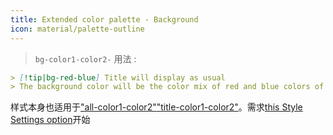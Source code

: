 ```yaml
---
title: Extended color palette - Background
icon: material/palette-outline
---
```

> `bg-color1-color2-`
用法 :
```md
> [!tip|bg-red-blue] Title will display as usual
> The background color will be the color mix of red and blue colors of this theme
```

样式本身也适用于["all-color1-color2"](。/combined-styling/page-10.md)["title-color1-color2"](。/title-styling/page-10.md)。需求[this Style Settings option](。/。/Style-Settings/Editor/Accent-Colors/index.md#enabled-extended-color-palette)开始